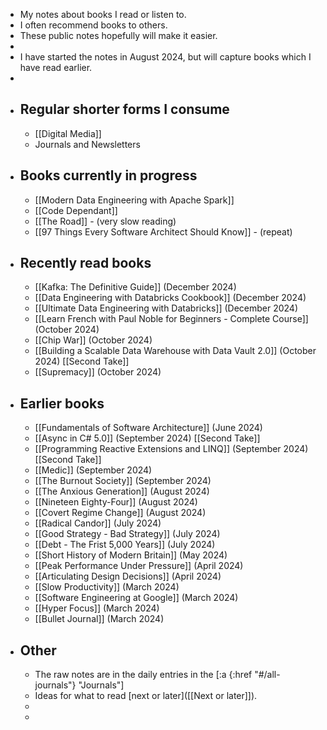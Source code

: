 - My notes about books I read or listen to.
- I often recommend books to others.
- These public notes hopefully will make it easier.
-
- I have started the notes in August 2024, but will capture books which I have read earlier.
-
- ## Regular shorter forms I consume
	- [[Digital Media]]
	- Journals and Newsletters
- ## Books currently in progress
	- [[Modern Data Engineering with Apache Spark]]
	- [[Code Dependant]]
	- [[The Road]] - (very slow reading)
	- [[97 Things Every Software Architect Should Know]] - (repeat)
- ## Recently read books
	- [[Kafka: The Definitive Guide]] (December 2024)
	- [[Data Engineering with Databricks Cookbook]] (December 2024)
	- [[Ultimate Data Engineering with Databricks]] (December 2024)
	- [[Learn French with Paul Noble for Beginners - Complete Course]] (October 2024)
	- [[Chip War]] (October 2024)
	- [[Building a Scalable Data Warehouse with Data Vault 2.0]] (October 2024) [[Second Take]]
	- [[Supremacy]] (October 2024)
- ## Earlier books
	- [[Fundamentals of Software Architecture]] (June 2024)
	- [[Async in C# 5.0]] (September 2024) [[Second Take]]
	- [[Programming Reactive Extensions and LINQ]] (September 2024) [[Second Take]]
	- [[Medic]] (September 2024)
	- [[The Burnout Society]] (September 2024)
	- [[The Anxious Generation]] (August 2024)
	- [[Nineteen Eighty-Four]] (August 2024)
	- [[Covert Regime Change]] (August 2024)
	- [[Radical Candor]] (July 2024)
	- [[Good Strategy - Bad Strategy]] (July 2024)
	- [[Debt - The Frist 5,000 Years]] (July 2024)
	- [[Short History of Modern Britain]] (May 2024)
	- [[Peak Performance Under Pressure]] (April 2024)
	- [[Articulating Design Decisions]] (April 2024)
	- [[Slow Productivity]] (March 2024)
	- [[Software Engineering at Google]] (March 2024)
	- [[Hyper Focus]] (March 2024)
	- [[Bullet Journal]] (March 2024)
- ## Other
	- The raw notes are in the daily entries in the [:a {:href "#/all-journals"} "Journals"]
	- Ideas for what to read [next or later]([[Next or later]]).
	-
	-